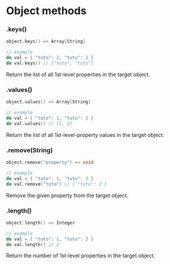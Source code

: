 # Object methods

### .keys\(\)

```cpp
object.keys() => Array[String]

// example
do val = { "toto": 1, "tutu": 2 }
do val.keys() // ["toto", "tutu"]
```

Return the list of all 1st-level properties in the target object.

### .values\(\)

```cpp
object.values() => Array[String]

// example
do val = { "toto": 1, "tutu": 2 }
do val.values() // [1, 2]
```

Return the list of all 1st-level-property values in the target object.

### .remove\(String\)

```cpp
object.remove("property") => void

// example
do val = { "toto": 1, "tutu": 2 }
do val.remove("toto") // { "tutu": 2 }
```

Remove the given property from the target object.

### .length\(\)

```cpp
object.length() => Integer

// example
do val = { "toto": 1, "tutu": 2 }
do val.length() // 2
```

Return the number of 1st-level properties in the target object.

### 

